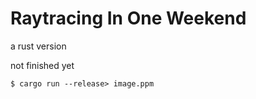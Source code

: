 # Raytracing In One Weekend

a rust version

not finished yet

```
$ cargo run --release> image.ppm
```
